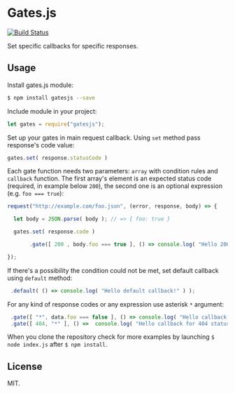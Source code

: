 # Gates.js

[![Build Status](https://api.travis-ci.org/piotrkabacinski/gates.js.svg?branch=master)](https://api.travis-ci.org/piotrkabacinski/gates.js.svg?branch=master)

Set specific callbacks for specific responses.

## Usage

Install gates.js module:

```bash
$ npm install gatesjs --save
```

Include module in your project:

```JavaScript
let gates = require("gatesjs");
```

Set up your gates in main request callback. Using `set` method pass response's code value:

```JavaScript
gates.set( response.statusCode )
```

Each gate function needs two parameters: `array` with condition rules and `callback` function. The first array's element is an expected status code (required, in example below `200`), the second one is an optional expression (e.g. `foo === true`):

```JavaScript
request("http://example.com/foo.json", (error, response, body) => {

  let body = JSON.parse( body ); // => { foo: true }

  gates.set( response.code )

       .gate([ 200 , body.foo === true ], () => console.log( "Hello 200 callback and true foo!" ) );

});
```
If there's a possibility the condition could not be met, set default callback using `default` method:

```JavaScript
 .default( () => console.log( "Hello default callback!" ) );
```

For any kind of response codes or any expression use asterisk `*` argument:

```JavaScript
 .gate([ "*", data.foo === false ], () => console.log( "Hello callback for whatever status and falsy foo!" ) )
 .gate([ 404, "*" ], () =>  console.log( "Hello callback for 404 status and whatever!" ) );
```

When you clone the repository check for more examples by launching `$ node index.js` after `$ npm install`.

## License

MIT.

